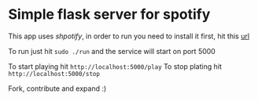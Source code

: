 # Simple flask server for spotify

This app uses *shpotify*, in order to run you need to install it first, hit this [url](https://github.com/hnarayanan/shpotify)

To run just hit `sudo ./run` and the service will start on port 5000

To start playing hit `http://localhost:5000/play`
To stop plating hit `http://localhost:5000/stop`

Fork, contribute and expand :)
